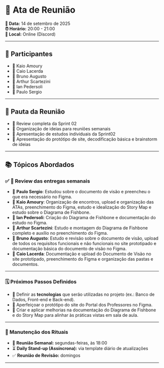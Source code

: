 # 📑 Ata de Reunião  

**📅 Data:** 14 de setembro de 2025    
**⏰ Horário:** 20:00 - 21:00  
**📍 Local:** Online (Discord)  

---

## 👥 Participantes  
- 👤 Kaio Amoury  
- 👤 Caio Lacerda  
- 👤 Bruno Augusto  
- 👤 Arthur Scartezini  
- 👤 Ian Pedersoli  
- 👤 Paulo Sergio  

---

## 📝 Pauta da Reunião  

- 🎯 Review completa da Sprint 02   
- 🎯 Organização de ideias para reuniões semanais  
- 🎯 Apresentação de estudos individuais da Sprint02  
- 🎯 Apresentação do protótipo de site, decodificação básica e brainstorm de ideias   

---

## 📚 Tópicos Abordados  

### ✅ 🔎 Review das entregas semanais  

- 👤 **Paulo Sergio**: Estudou sobre o documento de visão e preencheu o que era necessário no Figma.  
- 👤 **Kaio Amoury**: Organização de encontros, upload e organização das ATAs, preenchimento do Figma, estudo e idealização do Story Map e estudo sobre o Diagrama de Fishbone.  
- 👤 **Ian Pedersoli**: Criação do Diagrama de Fishbone e documentação do estudo no Figma.  
- 👤 **Arthur Scartezini**: Estudo e montagem do Diagrama de Fishbone completo e auxílio no preenchimento do Figma.  
- 👤 **Bruno Augusto**: Estudo e revisão sobre o documento de visão, upload de todos os requisitos funcionais e não funcionais no site prototipado e documentação básica do documento de visão no Figma.  
- 👤 **Caio Lacerda**: Documentação e upload do Documento de Visão no site prototipado, preenchimento do Figma e organização das pastas e documentos.  

---

### 🗓️ Próximos Passos Definidos  

- 🚀 Definir as **tecnologias** que serão utilizadas no projeto (ex.: Banco de Dados, Front-end e Back-end).  
- 🚀 Aperfeiçoar o protótipo do site do Portal dos Professores no Figma.  
- 🚀 Criar e aplicar melhorias na documentação do Diagrama de Fishbone e do Story Map para alinhar às práticas vistas em sala de aula.  

---

### 🔹 Manutenção dos Rituais  
- 📅 **Reunião Semanal:** segundas-feiras, às 18:00  
- ⏳ **Daily Stand-up (Assíncrona):** via template diário de atualizações  
- ✅ **Reunião de Revisão:** domingos  

---
